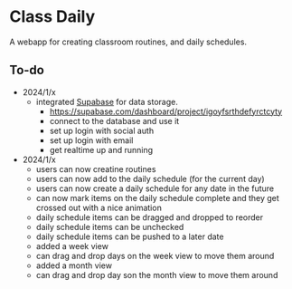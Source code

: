 # Class Daily
A webapp for creating classroom routines, and daily schedules.

## To-do 
- 2024/1/x
    - integrated [Supabase](https://supabase.com/) for data storage.
        - https://supabase.com/dashboard/project/igoyfsrthdefyrctcyty
        - connect to the database and use it
        - set up login with social auth
        - set up login with email
        - get realtime up and running
- 2024/1/x
    - users can now creatine routines
    - users can now add to the daily schedule (for the current day)
    - users can now create a daily schedule for any date in the future
    - can now mark items on the daily schedule complete and they get crossed out with a nice animation
    - daily schedule items can be dragged and dropped to reorder
    - daily schedule items can be unchecked
    - daily schedule items can be pushed to a later date
    - added a week view
    - can drag and drop days on the week view to move them around
    - added a month view
    - can drag and drop day son the month view to move them around